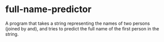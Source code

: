 # full-name-predictor
A program that takes a string representing the names of two persons (joined by and), and tries to predict the full name of the first person in the string.
